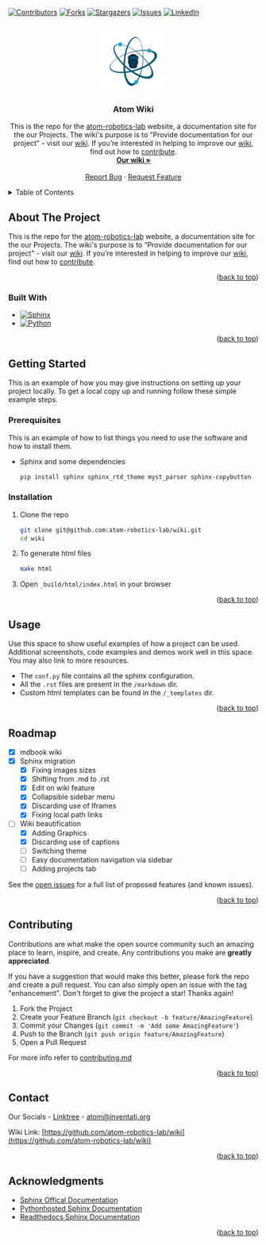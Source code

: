 <!-- Improved compatibility of back to top link: See: https://github.com/othneildrew/Best-README-Template/pull/73 -->
<a name="readme-top"></a>
<!--
*** Thanks for checking out the Best-README-Template. If you have a suggestion
*** that would make this better, please fork the repo and create a pull request
*** or simply open an issue with the tag "enhancement".
*** Don't forget to give the project a star!
*** Thanks again! Now go create something AMAZING! :D
-->



<!-- PROJECT SHIELDS -->
<!--
*** I'm using markdown "reference style" links for readability.
*** Reference links are enclosed in brackets [ ] instead of parentheses ( ).
*** See the bottom of this document for the declaration of the reference variables
*** for contributors-url, forks-url, etc. This is an optional, concise syntax you may use.
*** https://www.markdownguide.org/basic-syntax/#reference-style-links
-->
[![Contributors][contributors-shield]][contributors-url]
[![Forks][forks-shield]][forks-url]
[![Stargazers][stars-shield]][stars-url]
[![Issues][issues-shield]][issues-url]
[![LinkedIn][linkedin-shield]][linkedin-url]



<!-- PROJECT LOGO -->
<br />
<div align="center">
  <a href="https://github.com/atom-robotics-lab/assets/blob/main/logo_1.png?raw=true">
    <img src="https://github.com/atom-robotics-lab/assets/blob/main/logo_1.png?raw=true" alt="Logo" width="120" height="120">
  </a>

<h3 align="center">Atom Wiki</h3>

  <p align="center">
    This is the repo for the <a href="https://atom-robotics-lab.github.io">atom-robotics-lab</a> website, a documentation site for the our Projects. The wiki's purpose is to “Provide documentation for our project" - visit our <a href="https://atom-robotics-lab.github.io/wiki">wiki</a>.
    If you’re interested in helping to improve our <a href="https://atom-robotics-lab.github.io/wiki">wiki</a>, find out how to <a href="https://github.com/atom-robotics-lab/wiki/contributing.md">contribute<a>. 
    <br />
    <a href="https://atom-robotics-lab.github.io/wiki"><strong>Our wiki »</strong></a>
    <br />
    <br />
    <a href="https://github.com/atom-robotics-lab/wiki/issues/new?labels=bug&assignees=jasmeet0915,Kartik9250,insaaniManav,namikxgithub">Report Bug</a>
    ·
    <a href="https://github.com/atom-robotics-lab/wiki/issues/new?labels=enhancement&assignees=jasmeet0915,Kartik9250,insaaniManav,namikxgithub">Request Feature</a>
  </p>
</div>


<!-- TABLE OF CONTENTS -->
<details>
  <summary>Table of Contents</summary>
  <ol>
    <li>
      <a href="#about-the-project">About The Project</a>
      <ul>
        <li><a href="#built-with">Built With</a></li>
      </ul>
    </li>
    <li>
      <a href="#getting-started">Getting Started</a>
      <ul>
        <li><a href="#prerequisites">Prerequisites</a></li>
        <li><a href="#installation">Installation</a></li>
      </ul>
    </li>
    <li><a href="#usage">Usage</a></li>
    <li><a href="#roadmap">Roadmap</a></li>
    <li><a href="#contributing">Contributing</a></li>
    <li><a href="#contact">Contact</a></li>
    <li><a href="#acknowledgments">Acknowledgments</a></li>
  </ol>
</details>



<!-- ABOUT THE PROJECT -->
## About The Project

This is the repo for the <a href="https://atom-robotics-lab.github.io">atom-robotics-lab</a> website, a documentation site for the our Projects. The wiki's purpose is to “Provide documentation for our project" - visit our <a href="https://atom-robotics-lab.github.io/wiki">wiki</a>.
If you’re interested in helping to improve our <a href="https://atom-robotics-lab.github.io/wiki">wiki</a>, find out how to <a href="https://github.com/atom-robotics-lab/wiki/blob/main/contributing.md">contribute<a>.  

<p align="right">(<a href="#readme-top">back to top</a>)</p>



### Built With

* [![Sphinx](https://img.shields.io/badge/Made%20with-Sphinx-1f425f.svg)](https://www.sphinx-doc.org/)
* [![Python](https://img.shields.io/badge/Python-3776AB?style=for-the-badge&logo=python&logoColor=white)](https://www.python.org/)

<p align="right">(<a href="#readme-top">back to top</a>)</p>



<!-- GETTING STARTED -->
## Getting Started

This is an example of how you may give instructions on setting up your project locally.
To get a local copy up and running follow these simple example steps.

### Prerequisites

This is an example of how to list things you need to use the software and how to install them.
* Sphinx and some dependencies
  ```sh
  pip install sphinx sphinx_rtd_theme myst_parser sphinx-copybutton 
  ```

### Installation

1. Clone the repo
   ```sh
   git clone git@github.com:atom-robotics-lab/wiki.git
   cd wiki
   ```
2. To generate html files
   ```sh
   make html
   ```
3. Open `_build/html/index.html` in your browser 

<p align="right">(<a href="#readme-top">back to top</a>)</p>



<!-- USAGE EXAMPLES -->
## Usage

Use this space to show useful examples of how a project can be used. Additional screenshots, code examples and demos work well in this space. You may also link to more resources.

- The `conf.py` file contains all the sphinx configuration.
- All the `.rst` files are present in the `/markdown` dir.
- Custom html templates can be found in the `/_templates` dir.

<p align="right">(<a href="#readme-top">back to top</a>)</p>



<!-- ROADMAP -->
## Roadmap

- [x] mdbook wiki
- [x] Sphinx migration
    - [x] Fixing images sizes
    - [x] Shifting from .md to .rst
    - [x] Edit on wiki feature
    - [x] Collapsible sidebar menu
    - [x] Discarding use of Iframes
    - [x] Fixing local path links
- [ ] Wiki beautification
    - [x] Adding Graphics
    - [x] Discarding use of captions
    - [ ] Switching theme
    - [ ] Easy documentation navigation via sidebar
    - [ ] Adding projects tab

See the [open issues](https://github.com/atom-robotics-lab/wiki/issues) for a full list of proposed features (and known issues).

<p align="right">(<a href="#readme-top">back to top</a>)</p>



<!-- CONTRIBUTING -->
## Contributing

Contributions are what make the open source community such an amazing place to learn, inspire, and create. Any contributions you make are **greatly appreciated**.

If you have a suggestion that would make this better, please fork the repo and create a pull request. You can also simply open an issue with the tag "enhancement".
Don't forget to give the project a star! Thanks again!

1. Fork the Project
2. Create your Feature Branch (`git checkout -b feature/AmazingFeature`)
3. Commit your Changes (`git commit -m 'Add some AmazingFeature'`)
4. Push to the Branch (`git push origin feature/AmazingFeature`)
5. Open a Pull Request

For more info refer to [contributing.md](https://github.com/atom-robotics-lab/wiki/blob/main/contributing.md)
<p align="right">(<a href="#readme-top">back to top</a>)</p>



<!-- CONTACT -->
## Contact

Our Socials - [Linktree](https://linktr.ee/atomlabs) - atom@inventati.org

Wiki Link: [https://github.com/atom-robotics-lab/wiki](https://github.com/atom-robotics-lab/wiki)

<p align="right">(<a href="#readme-top">back to top</a>)</p>



<!-- ACKNOWLEDGMENTS-->
## Acknowledgments

* [Sphinx Offical Documentation](https://www.sphinx-doc.org/en/master/examples.html)
* [Pythonhosted Sphinx Documentation](https://pythonhosted.org/an_example_pypi_project/sphinx.html)
* [Readthedocs Sphinx Documentation](https://docs.readthedocs.io/en/stable/intro/getting-started-with-sphinx.html)

<p align="right">(<a href="#readme-top">back to top</a>)</p>



<!-- MARKDOWN LINKS & IMAGES -->
<!-- https://www.markdownguide.org/basic-syntax/#reference-style-links -->
[contributors-shield]: https://img.shields.io/github/contributors/atom-robotics-lab/wiki.svg?style=for-the-badge
[contributors-url]: https://github.com/atom-robotics-lab/wiki/graphs/contributors
[forks-shield]: https://img.shields.io/github/forks/atom-robotics-lab/wiki.svg?style=for-the-badge
[forks-url]: https://github.com/atom-robotics-lab/wiki/network/members
[stars-shield]: https://img.shields.io/github/stars/atom-robotics-lab/wiki.svg?style=for-the-badge
[stars-url]: https://github.com/atom-robotics-lab/wiki/stargazers
[issues-shield]: https://img.shields.io/github/issues/atom-robotics-lab/wiki.svg?style=for-the-badge
[issues-url]: https://github.com/atom-robotics-lab/wiki/issues
[linkedin-shield]: https://img.shields.io/badge/-LinkedIn-black.svg?style=for-the-badge&logo=linkedin&colorB=555
[linkedin-url]: https://www.linkedin.com/company/a-t-o-m-robotics-lab/
